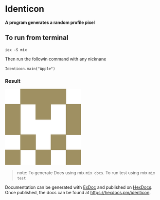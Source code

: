 # Identicon

**A program generates a random profile pixel**

## To run from terminal

`iex -S mix`

Then run the followin command with any nicknane

`Identicon.main("Apple")`

### Result

![img](Apple.png)

> note: To generate Docs using mix `mix docs`.
> To run test using mix `mix test`

Documentation can be generated with [ExDoc](https://github.com/elixir-lang/ex_doc)
and published on [HexDocs](https://hexdocs.pm). Once published, the docs can
be found at <https://hexdocs.pm/identicon>.
